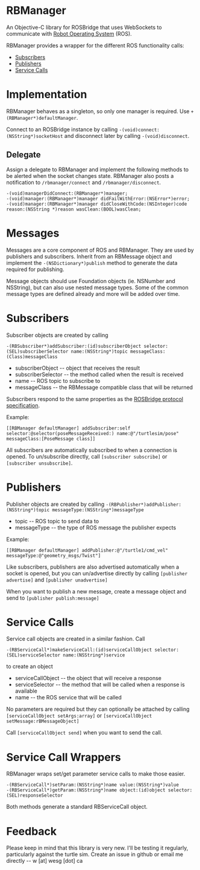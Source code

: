 RBManager
=========

An Objective-C library for ROSBridge that uses WebSockets to communicate with [Robot Operating System](http://www.ros.org) (ROS).

RBManager provides a wrapper for the different ROS functionality calls:

* [Subscribers](#subscribers)
* [Publishers](#publishers)
* [Service Calls](#service-calls)

Implementation
=========

RBManager behaves as a singleton, so only one manager is required. Use `+(RBManager*)defaultManager`.

Connect to an ROSBridge instance by calling `-(void)connect:(NSString*)socketHost` and disconnect later by calling `-(void)disconnect`.

Delegate
------

Assign a delegate to RBManager and implement the following methods to be alerted when the socket changes state. RBManager also posts a notification to `/rbmanager/connect` and `/rbmanager/disconnect`.

```
-(void)managerDidConnect:(RBManager*)manager;
-(void)manager:(RBManager*)manager didFailWithError:(NSError*)error;
-(void)manager:(RBManager*)manager didCloseWithCode:(NSInteger)code reason:(NSString *)reason wasClean:(BOOL)wasClean;
```

Messages
=========

Messages are a core component of ROS and RBManager. They are used by publishers and subscribers. Inherit from an RBMessage object and implement the `-(NSDictionary*)publish` method to generate the data required for publishing.

Message objects should use Foundation objects (ie. NSNumber and NSString), but can also use nested message types. Some of the common message types are defined already and more will be added over time.

Subscribers
=========

Subscriber objects are created by calling
```
-(RBSubscriber*)addSubscriber:(id)subscriberObject selector:(SEL)subscriberSelector name:(NSString*)topic messageClass:(Class)messageClass
```

* subscriberObject -- object that receives the result
* subscriberSelector -- the method called when the result is received
* name -- ROS topic to subscribe to
* messageClass -- the RBMessage compatible class that will be returned

Subscribers respond to the same properties as the [ROSBridge protocol specification](https://github.com/RobotWebTools/rosbridge_suite/blob/groovy-devel/ROSBRIDGE_PROTOCOL.md).

Example:
```
[[RBManager defaultManager] addSubscriber:self selector:@selector(poseMessageReceived:) name:@"/turtlesim/pose" messageClass:[PoseMessage class]]
```

All subscribers are automatically subscribed to when a connection is opened. To un/subscribe directly, call `[subscriber subscribe]` or `[subscriber unsubscribe]`.

Publishers
=========

Publisher objects are created by calling `-(RBPublisher*)addPublisher:(NSString*)topic messageType:(NSString*)messageType`

* topic -- ROS topic to send data to
* messageType -- the type of ROS message the publisher expects

Example:
```
[[RBManager defaultManager] addPublisher:@"/turtle1/cmd_vel" messageType:@"geometry_msgs/Twist"]
```

Like subscribers, publishers are also advertised automatically when a socket is opened, but you can un/advertise directly by calling `[publisher advertise]` and `[publisher unadvertise]`

When you want to publish a new message, create a message object and send to `[publisher publish:message]`

Service Calls
=========

Service call objects are created in a similar fashion. Call
```
-(RBServiceCall*)makeServiceCall:(id)serviceCallObject selector:(SEL)serviceSelector name:(NSString*)service
```
to create an object

* serviceCallObject -- the object that will receive a response
* serviceSelector -- the method that will be called when a response is available
* name -- the ROS service that will be called

No parameters are required but they can optionally be attached by calling `[serviceCallObject setArgs:array]` or `[serviceCallObject setMessage:rBMessageObject]`

Call `[serviceCallObject send]` when you want to send the call.

Service Call Wrappers
=========

RBManager wraps set/get parameter service calls to make those easier.

```
-(RBServiceCall*)setParam:(NSString*)name value:(NSString*)value
-(RBServiceCall*)getParam:(NSString*)name object:(id)object selector:(SEL)responseSelector
```

Both methods generate a standard RBServiceCall object.

Feedback
=========

Please keep in mind that this library is very new. I'll be testing it regularly, particularly against the turtle sim. Create an issue in github or email me directly -- w [at] wesg [dot] ca

